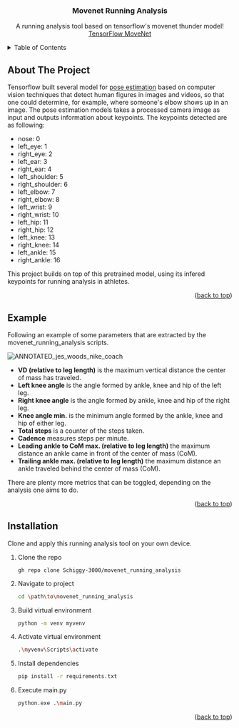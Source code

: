 <a name="readme-top"></a>

  <h3 align="center">Movenet Running Analysis</h3>

  <p align="center">
    A running analysis tool based on tensorflow's movenet thunder model!
    <br />
    <a href="https://www.tensorflow.org/hub/tutorials/movenet">TensorFlow MoveNet</a>
  </p>
</div>



<!-- TABLE OF CONTENTS -->
<details>
  <summary>Table of Contents</summary>
  <ol>
    <li><a href="#about-the-project">About The Project</a></li>
    <li><a href="#example">Example</a></li>
    <li><a href="#installation">Installation</a></li>
  </ol>
</details>



## About The Project

Tensorflow built several model for [pose estimation](https://www.tensorflow.org/lite/examples/pose_estimation/overview) based on computer vision techniques that detect human figures in images and videos, so that one could determine, for example, where someone's elbow shows up in an image. The pose estimation models takes a processed camera image as input and outputs information about keypoints. The keypoints detected are as following:

* nose: 0
* left_eye: 1
* right_eye: 2
* left_ear: 3
* right_ear: 4
* left_shoulder: 5
* right_shoulder: 6
* left_elbow: 7
* right_elbow: 8
* left_wrist: 9
* right_wrist: 10
* left_hip: 11
* right_hip: 12
* left_knee: 13
* right_knee: 14
* left_ankle: 15
* right_ankle: 16

This project builds on top of this pretrained model, using its infered keypoints for running analysis in athletes.  

<p align="right">(<a href="#readme-top">back to top</a>)</p>



## Example

Following an example of some parameters that are extracted by the movenet_running_analysis scripts.

![ANNOTATED_jes_woods_nike_coach](https://github.com/Schiggy-3000/movenet_running_analysis/raw/main/Processed_data/Gifs/ANNOTATED_jes_woods_nike_coach.gif)

- **VD (relative to leg length)** is the maximum vertical distance the center of mass has traveled.
- **Left knee angle** is the angle formed by ankle, knee and hip of the left leg.
- **Right knee angle** is the angle formed by ankle, knee and hip of the right leg.
- **Knee angle min.** is the minimum angle formed by the ankle, knee and hip of either leg.
- **Total steps** is a counter of the steps taken.
- **Cadence** measures steps per minute.
- **Leading ankle to CoM max. (relative to leg length)** the maximum distance an ankle came in front of the center of mass (CoM).
- **Trailing ankle max. (relative to leg length)** the maximum distance an ankle traveled behind the center of mass (CoM).

There are plenty more metrics that can be toggled, depending on the analysis one aims to do.

<p align="right">(<a href="#readme-top">back to top</a>)</p>



## Installation

Clone and apply this running analysis tool on your own device.

1. Clone the repo
   ```GitHub CLI
   gh repo clone Schiggy-3000/movenet_running_analysis
   ```
2. Navigate to project
   ```sh
   cd \path\to\movenet_running_analysis
   ```
3. Build virtual environment
   ```sh
   python -m venv myvenv
   ```
4. Activate virtual environment
   ```sh
   .\myvenv\Scripts\activate
   ```
5. Install dependencies
   ```sh
   pip install -r requirements.txt
   ```
6. Execute main.py
   ```sh
   python.exe .\main.py
   ```

<p align="right">(<a href="#readme-top">back to top</a>)</p>
